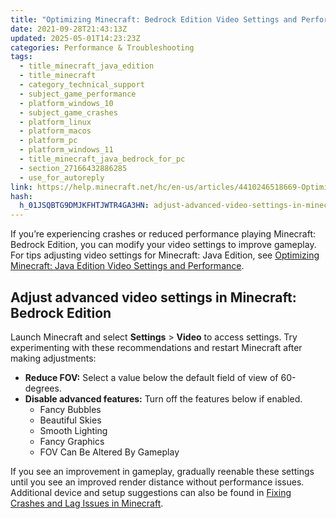 ```yaml
---
title: "Optimizing Minecraft: Bedrock Edition Video Settings and Performance"
date: 2021-09-28T21:43:13Z
updated: 2025-05-01T14:23:23Z
categories: Performance & Troubleshooting
tags:
  - title_minecraft_java_edition
  - title_minecraft
  - category_technical_support
  - subject_game_performance
  - platform_windows_10
  - subject_game_crashes
  - platform_linux
  - platform_macos
  - platform_pc
  - platform_windows_11
  - title_minecraft_java_bedrock_for_pc
  - section_27166432886285
  - use_for_autoreply
link: https://help.minecraft.net/hc/en-us/articles/4410246518669-Optimizing-Minecraft-Bedrock-Edition-Video-Settings-and-Performance
hash:
  h_01JSQBTG9DMJKFHTJWTR4GA3HN: adjust-advanced-video-settings-in-minecraft-bedrock-edition
---
```


If you’re experiencing crashes or reduced performance playing Minecraft: Bedrock Edition, you can modify your video settings to improve gameplay. For tips adjusting video settings for Minecraft: Java Edition, see [Optimizing Minecraft: Java Edition Video Settings and Performance](./Optimizing-Minecraft-Java-Edition-Video-Settings-and-Performance.md). 

## Adjust advanced video settings in Minecraft: Bedrock Edition

Launch Minecraft and select **Settings** \> **Video** to access settings. Try experimenting with these recommendations and restart Minecraft after making adjustments:

- **Reduce FOV:** Select a value below the default field of view of 60-degrees. 
- **Disable advanced features:** Turn off the features below if enabled.
  - Fancy Bubbles
  - Beautiful Skies
  - Smooth Lighting
  - Fancy Graphics
  - FOV Can Be Altered By Gameplay

If you see an improvement in gameplay, gradually reenable these settings until you see an improved render distance without performance issues. Additional device and setup suggestions can also be found in [Fixing Crashes and Lag Issues in Minecraft](./Fixing-Crashes-and-Lag-Issues-in-Minecraft.md).
